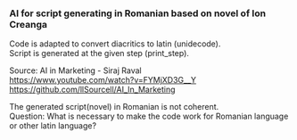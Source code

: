 ### AI for script generating in Romanian based on novel of Ion Creanga
Code is adapted to convert diacritics to latin (unidecode).  
Script is generated at the given step (print_step).  

Source:
AI in Marketing - Siraj Raval  
https://www.youtube.com/watch?v=FYMjXD3G__Y  
https://github.com/llSourcell/AI_In_Marketing  

The generated script(novel) in Romanian is not coherent.  
Question: What is necessary to make the code work for Romanian language or other latin language?
